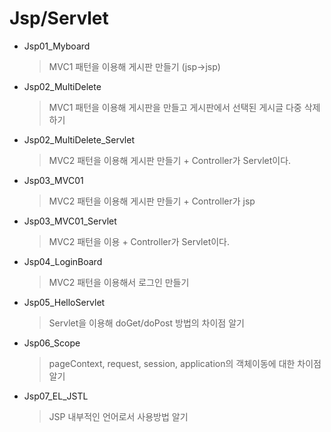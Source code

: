 # Jsp/Servlet

- Jsp01_Myboard 

  > MVC1 패턴을 이용해 게시판 만들기 (jsp->jsp)

- Jsp02_MultiDelete 

  > MVC1 패턴을 이용해 게시판을 만들고 게시판에서 선택된 게시글 다중 삭제하기

- Jsp02_MultiDelete_Servlet

  >MVC2 패턴을 이용해 게시판 만들기 + Controller가 Servlet이다.

- Jsp03_MVC01

  > MVC2 패턴을 이용해 게시판 만들기 + Controller가 jsp

- Jsp03_MVC01_Servlet 

  >MVC2 패턴을 이용 + Controller가 Servlet이다.

- Jsp04_LoginBoard 

  > MVC2 패턴을 이용해서 로그인 만들기

- Jsp05_HelloServlet 

  > Servlet을 이용해 doGet/doPost 방법의 차이점 알기

- Jsp06_Scope 

  > pageContext, request, session, application의 객체이동에 대한 차이점 알기

* Jsp07_EL_JSTL

  > JSP 내부적인 언어로서 사용방법 알기